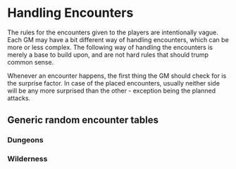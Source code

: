 # Handling Encounters

The rules for the encounters given to the players are intentionally vague. Each GM may have a bit different way of handling encounters, which can be more or less complex. The following way of handling the encounters is merely a base to build upon, and are not hard rules that should trump common sense.

Whenever an encounter happens, the first thing the GM should check for is the surprise factor. In case of the placed encounters, usually neither side will be any more surprised than the other - exception being the planned attacks.

## Generic random encounter tables

### Dungeons

### Wilderness